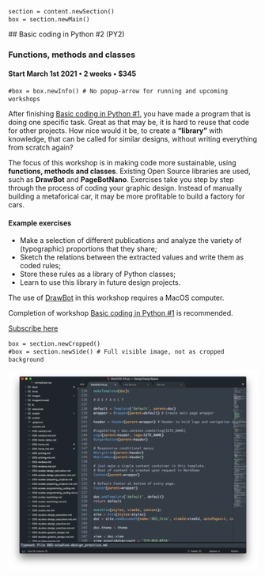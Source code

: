 
<!-- PY2 -->

~~~
section = content.newSection()
box = section.newMain()
~~~
<a name="PY2"/>
## Basic coding in Python #2 <span class="wcode">(PY2)</span>

### Functions, methods and classes

<!--
#### Start November 30<span class="sup">th</span> 2020 • 2 weeks • $345
-->

#### Start March 1<span class="sup">st</span> 2021 • 2 weeks • $345

~~~
#box = box.newInfo() # No popup-arrow for running and upcoming workshops
~~~

After finishing [Basic coding in Python #1](#PY1), you have made a program that is doing one specific task. Great as that may be, it is hard to reuse that code for other projects. How nice would it be, to create a **“library”** with knowledge, that can be called for similar designs, without writing everything from scratch again?

The focus of this workshop is in making code more sustainable, using **functions, methods and classes**. Existing Open Source libraries are used, such as **DrawBot** and **PageBotNano**. Exercises take you step by step through the process of coding your graphic design. Instead of manually building a metaforical car, it may be more profitable to build a factory for cars. 

#### Example exercises

* Make a selection of different publications and analyze the variety of (typographic) proportions that they share;
* Sketch the relations between the extracted values and write them as coded rules;
* Store these rules as a library of Python classes;
* Learn to use this library in future design projects.

The use of <a href="http://drawbot.com" target="external">DrawBot</a> in this workshop requires a MacOS computer.

Completion of workshop [Basic coding in Python #1](#TY1) is recommended.

<a href="https://www.eventbrite.com/d/online/designdesign/?q=designdesign" target="external">Subscribe here</a>

~~~
box = section.newCropped()
#box = section.newSide() # Full visible image, not as cropped background

~~~

![cover y=top x=center](images/pageBotCode.png)

<!--
<a href="https://www.eventbrite.com/d/online/designdesign/?q=designdesign" target="external">
![cover y=top x=center](images/01_Instagram_FewSpaces_5.jpg)
</a>

## <a href="https://www.eventbrite.com/d/online/designdesign/?q=designdesign" style="color:#F54C0A" target="external">Subscribe here</a>

-->


